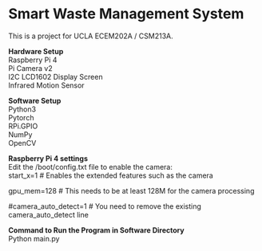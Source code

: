 # Smart Waste Management System
This is a project for UCLA ECEM202A / CSM213A.  

**Hardware Setup**  
Raspberry Pi 4  
Pi Camera v2  
I2C LCD1602 Display Screen  
Infrared Motion Sensor  

**Software Setup**  
Python3  
Pytorch  
RPi.GPIO  
NumPy  
OpenCV  

**Raspberry Pi 4 settings**   
Edit the /boot/config.txt file to enable the camera:  
start_x=1 # Enables the extended features such as the camera

gpu_mem=128 # This needs to be at least 128M for the camera processing

#camera_auto_detect=1 # You need to remove the existing camera_auto_detect line

**Command to Run the Program in Software Directory**  
Python main.py
